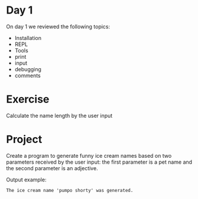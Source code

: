 # Day 1

On day 1 we reviewed the following topics:
- Installation
- REPL
- Tools
- print
- input
- debugging
- comments

# Exercise

Calculate the name length by the user input

# Project

Create a program to generate funny ice cream names based on two parameters received by the user input:
the first parameter is a pet name
and the second parameter is an adjective.

Output example:

```
The ice cream name 'pumpo shorty' was generated.
```

